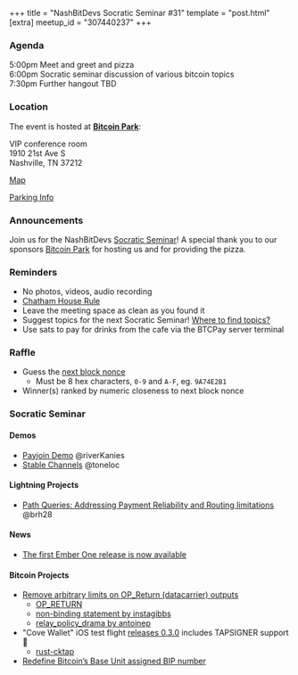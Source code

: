 +++
title = "NashBitDevs Socratic Seminar #31"
template = "post.html"
[extra]
meetup_id = "307440237"
+++

### Agenda
 
5:00pm Meet and greet and pizza  
6:00pm Socratic seminar discussion of various bitcoin topics   
7:30pm Further hangout TBD

### Location

The event is hosted at [**Bitcoin Park**](https://bitcoinpark.com):

VIP conference room   
1910 21st Ave S  
Nashville, TN  37212  

[Map](https://www.google.com/maps/place/1910+21st+Ave+S,+Nashville,+TN+37212/@36.1347819,-86.8029863,17z/data=!3m1!4b1!4m5!3m4!1s0x8864669fea1ce71d:0xdc34986293b94f39!8m2!3d36.1347819!4d-86.8007923)  

[Parking Info](/about/bitcoinpark-parking)  

### Announcements

Join us for the NashBitDevs [Socratic Seminar](/about)! A special thank you to our 
sponsors [Bitcoin Park](https://bitcoinpark.co/) for hosting us and for providing the pizza. 

### Reminders

  - No photos, videos, audio recording
  - [Chatham House Rule](https://www.chathamhouse.org/about-us/chatham-house-rule)
  - Leave the meeting space as clean as you found it
  - Suggest topics for the next Socratic Seminar! [Where to find topics?](/about/find-topics)
  - Use sats to pay for drinks from the cafe via the BTCPay server terminal

### Raffle

  - Guess the [next block nonce](https://nonce.notmandatory.org/)
    - Must be 8 hex characters, `0-9` and `A-F`, eg. `9A74E2B1`
  - Winner(s) ranked by numeric closeness to next block nonce

### Socratic Seminar

#### Demos

- [Payjoin Demo](https://payjoinhackathon.netlify.app) @riverKanies
- [Stable Channels](https://stablechannels.com) @toneloc

#### Lightning Projects

- [Path Queries: Addressing Payment Reliability and Routing limitations](https://delvingbitcoin.org/t/path-queries-addressing-payment-reliability-and-routing-limitations/1672) @brh28

#### News

- [The first Ember One release is now available](https://x.com/256foundation/status/1917657025036591418)

#### Bitcoin Projects

- [Remove arbitrary limits on OP_Return (datacarrier) outputs](https://github.com/bitcoin/bitcoin/pull/32359)
  - [OP_RETURN](https://mempool.space/tx/64a4b1efaeedfe88596c118f7ba5b48cac498cbdb51bc3e8366edd0d20da2662?mode=details)
  - [non-binding statement by instagibbs](https://gist.github.com/instagibbs/c436110890ab25aa9997b13c2270d5ce)
  - [relay_policy_drama by antoinep](https://antoinep.com/posts/relay_policy_drama/)
- "Cove Wallet" iOS test flight [releases 0.3.0](https://github.com/bitcoinppl/cove/releases/tag/v0.3.0) includes TAPSIGNER support 🎉 
  - [rust-cktap](https://github.com/notmandatory/rust-cktap)
- [Redefine Bitcoin’s Base Unit assigned BIP number](https://github.com/bitcoin/bips/pull/1821)
